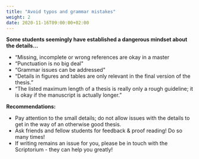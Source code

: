 ```yaml
---
title: "Avoid typos and grammar mistakes"
weight: 2
date: 2020-11-16T09:00:00+02:00
---
```


**Some students seemingly have established a dangerous mindset about the details…**
* “Missing, incomplete or wrong references are okay in a master
* “Punctuation is no big deal"
* “Grammar issues can be addressed"
* “Details in figures and tables are only relevant in the final version of the thesis.”
* “The listed maximum length of a thesis is really only a rough guideline; it is okay if the manuscript is actually longer.”

**Recommendations:**

* Pay attention to the small details; do not allow issues with the details to get in the way of an           otherwise good thesis.
* Ask friends and fellow students for feedback & proof reading! Do so many times!
* If writing remains an issue for you, please be in touch with the Scriptorium - they can help you greatly!

